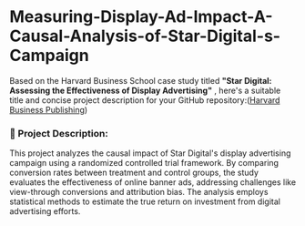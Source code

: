 # Measuring-Display-Ad-Impact-A-Causal-Analysis-of-Star-Digital-s-Campaign



Based on the Harvard Business School case study titled **"Star Digital: Assessing the Effectiveness of Display Advertising"** , here's a suitable title and concise project description for your GitHub repository:([Harvard Business Publishing][1])

### 📝 Project Description:

This project analyzes the causal impact of Star Digital's display advertising campaign using a randomized controlled trial framework. By comparing conversion rates between treatment and control groups, the study evaluates the effectiveness of online banner ads, addressing challenges like view-through conversions and attribution bias. The analysis employs statistical methods to estimate the true return on investment from digital advertising efforts.


[1]: https://hbsp.harvard.edu/product/M347-PDF-ENG?utm_source=chatgpt.com "Star Digital: Assessing the Effectivness of Display Advertising"
